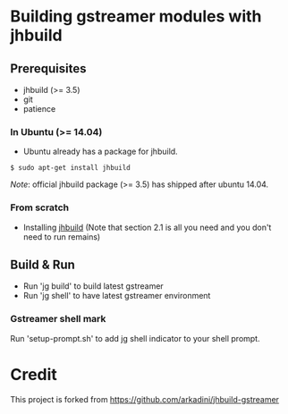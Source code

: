 # Building gstreamer modules with jhbuild

## Prerequisites

* jhbuild (>= 3.5)
* git
* patience

### In Ubuntu (>= 14.04)

- Ubuntu already has a package for jhbuild.
```
$ sudo apt-get install jhbuild
```

*Note*: official jhbuild package (>= 3.5) has shipped after ubuntu 14.04.

### From scratch

- Installing [jhbuild](https://developer.gnome.org/jhbuild/stable/getting-started.html.en#getting-started-install)
(Note that section 2.1 is all you need and you don't need to run remains)

## Build & Run

- Run 'jg build' to build latest gstreamer
- Run 'jg shell' to have latest gstreamer environment

### Gstreamer shell mark

Run 'setup-prompt.sh' to add jg shell indicator to your shell prompt.

# Credit

This project is forked from https://github.com/arkadini/jhbuild-gstreamer
